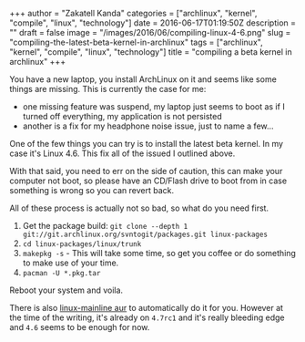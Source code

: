 +++
author = "Zakatell Kanda"
categories = ["archlinux", "kernel", "compile", "linux", "technology"]
date = 2016-06-17T01:19:50Z
description = ""
draft = false
image = "/images/2016/06/compiling-linux-4-6.png"
slug = "compiling-the-latest-beta-kernel-in-archlinux"
tags = ["archlinux", "kernel", "compile", "linux", "technology"]
title = "compiling a beta kernel in archlinux"
+++

You have a new laptop, you install ArchLinux on it and seems like some things are missing. This is currently the case for me:

* one missing feature was suspend, my laptop just seems to boot as if I turned off everything, my application is not persisted
* another is a fix for my headphone noise issue, just to name a few...

One of the few things you can try is to install the latest beta kernel. In my case it's Linux 4.6. This fix all of the issued I outlined above.

With that said, you need to err on the side of caution, this can make your computer not boot, so please have an CD/Flash drive to boot from in case something is wrong so you can revert back.

All of these process is actually not so bad, so what do you need first.

1. Get the package build: `git clone --depth 1 git://git.archlinux.org/svntogit/packages.git linux-packages`
2. `cd linux-packages/linux/trunk`
3. `makepkg -s` - This will take some time, so get you coffee or do something to make use of your time.
4. `pacman -U *.pkg.tar`

Reboot your system and voila.

There is also [linux-mainline aur](https://aur.archlinux.org/packages/linux-mainline/) to automatically do it for you. However at the time of the writing, it's already on `4.7rc1` and it's really bleeding edge and `4.6` seems to be enough for now.
